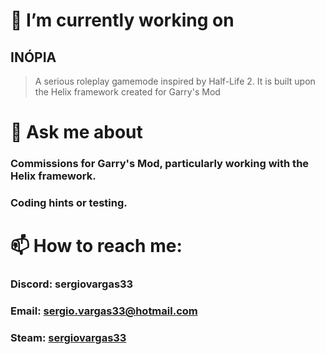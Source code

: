 <!--
**sergiovargas33/sergiovargas33** is a ✨ _special_ ✨ repository because its `README.md` (this file) appears on your GitHub profile.

Here are some ideas to get you started:

- 🔭 I’m currently working on ...
- 🌱 I’m currently learning ...
- 👯 I’m looking to collaborate on ...
- 🤔 I’m looking for help with ...
- 💬 Ask me about ...
- 📫 How to reach me: ...
- 😄 Pronouns: ...
- ⚡ Fun fact: ...

# 🖥️ Past Work
## Garry's Mod
-->

# 🔭 I’m currently working on
## INÓPIA
> A serious roleplay gamemode inspired by Half-Life 2. It is built upon the Helix framework created for Garry's Mod

# 💬 Ask me about

###	Commissions for Garry's Mod, particularly working with the Helix framework.
###	Coding hints or testing.

# 📫 How to reach me:
###	Discord: sergiovargas33
### Email: sergio.vargas33@hotmail.com
### Steam: [sergiovargas33](https://steamcommunity.com/id/sergiovargas33/)
